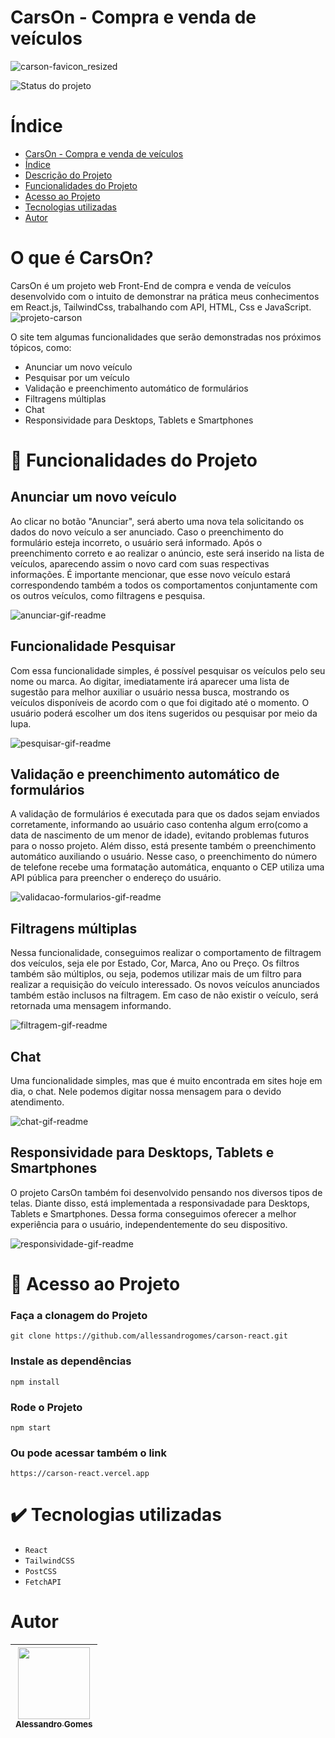 # CarsOn - Compra e venda de veículos 

![carson-favicon_resized](https://github.com/allessandrogomes/carson-react/assets/112139213/4bc8ac90-978d-41e3-8a36-a3d117999207)

![Status do projeto](https://img.shields.io/badge/STATUS-EM_DESENVOLVIMENTO-green)

# Índice

- [CarsOn - Compra e venda de veículos](#carson---compra-e-venda-de-ve%C3%ADculos)
- [Índice](#índice)
- [Descrição do Projeto](#o-que-é-carson)
- [Funcionalidades do Projeto](#hammer-funcionalidades-do-projeto)
- [Acesso ao Projeto](#file_folder-acesso-ao-projeto)
- [Tecnologias utilizadas](#heavy_check_mark-tecnologias-utilizadas)
- [Autor](#autor)

# O que é CarsOn?
CarsOn é um projeto web Front-End de compra e venda de veículos desenvolvido com o intuito de demonstrar na prática meus conhecimentos em React.js, TailwindCss, trabalhando com API, HTML, Css e JavaScript.
![projeto-carson](https://github.com/allessandrogomes/carson-react/assets/112139213/381be55b-0254-4d27-a2f6-87992f2bdf32)


O site tem algumas funcionalidades que serão demonstradas nos próximos tópicos, como: 
- Anunciar um novo veículo
- Pesquisar por um veículo
- Validação e preenchimento automático de formulários
- Filtragens múltiplas
- Chat
- Responsividade para Desktops, Tablets e Smartphones

# :hammer: Funcionalidades do Projeto
<h2>Anunciar um novo veículo</h2>
<p>Ao clicar no botão "Anunciar", será aberto uma nova tela solicitando os dados do novo veículo a ser anunciado. Caso o preenchimento do formulário esteja incorreto, o usuário será informado. Após o preenchimento correto e ao realizar o anúncio, este será inserido na lista de veículos, aparecendo assim o novo card com suas respectivas informações. É importante mencionar, que esse novo veículo estará correspondendo também a todos os comportamentos conjuntamente com os outros veículos, como filtragens e pesquisa.</p>

![anunciar-gif-readme](https://github.com/allessandrogomes/carson-react/assets/112139213/61cdf0bd-1a7c-4a79-b127-b08bf71aa208)

<h2>Funcionalidade Pesquisar</h2>
<p>Com essa funcionalidade simples, é possível pesquisar os veículos pelo seu nome ou marca. Ao digitar, imediatamente irá aparecer uma lista de sugestão para melhor auxiliar o usuário nessa busca, mostrando os veículos disponíveis de acordo com o que foi digitado até o momento. O usuário poderá escolher um dos itens sugeridos ou pesquisar por meio da lupa.</p>

![pesquisar-gif-readme](https://github.com/allessandrogomes/carson-react/assets/112139213/3fc5460d-b388-4eb4-b271-7ea77a68a185)

<h2>Validação e preenchimento automático de formulários</h2>
<p>A validação de formulários é executada para que os dados sejam enviados corretamente, informando ao usuário caso contenha algum erro(como a data de nascimento de um menor de idade), evitando problemas futuros para o nosso projeto. Além disso, está presente também o preenchimento automático auxiliando o usuário. Nesse caso, o preenchimento do número de telefone recebe uma formatação automática, enquanto o CEP utiliza uma API pública para preencher o endereço do usuário.</p>

![validacao-formularios-gif-readme](https://github.com/allessandrogomes/carson-react/assets/112139213/e5777f7d-3080-4ceb-8bed-e8d28b6afa18)

<h2>Filtragens múltiplas</h2>
<p>Nessa funcionalidade, conseguimos realizar o comportamento de filtragem dos veículos, seja ele por Estado, Cor, Marca, Ano ou Preço. Os filtros também são múltiplos, ou seja, podemos utilizar mais de um filtro para realizar a requisição do veículo interessado. Os novos veículos anunciados também estão inclusos na filtragem. Em caso de não existir o veículo, será retornada uma mensagem informando.</p>

![filtragem-gif-readme](https://github.com/allessandrogomes/carson-react/assets/112139213/8844d82a-6ae5-49f6-82ff-0e66c84f3ac5)

<h2>Chat</h2>
<p>Uma funcionalidade simples, mas que é muito encontrada em sites hoje em dia, o chat. Nele podemos digitar nossa mensagem para o devido atendimento.</p>

![chat-gif-readme](https://github.com/allessandrogomes/carson-react/assets/112139213/7ff6dbd7-186c-4897-bf89-12e215639a96)

<h2>Responsividade para Desktops, Tablets e Smartphones</h2>
<p>O projeto CarsOn também foi desenvolvido pensando nos diversos tipos de telas. Diante disso, está implementada a responsivadade para Desktops, Tablets e Smartphones. Dessa forma conseguimos oferecer a melhor experiência para o usuário, independentemente do seu dispositivo.</p>

![responsividade-gif-readme](https://github.com/allessandrogomes/carson-react/assets/112139213/70a35d85-a52b-4277-84e1-21de7da80833)

# :file_folder: Acesso ao Projeto

<h3>Faça a clonagem do Projeto</h3>

```
git clone https://github.com/allessandrogomes/carson-react.git
```
<h3>Instale as dependências</h3>

```
npm install
```

<h3>Rode o Projeto</h3>

```
npm start
```

<h3>Ou pode acessar também o link</h3>

```
https://carson-react.vercel.app
```

# :heavy_check_mark: Tecnologias utilizadas

- ``React``
- ``TailwindCSS``
- ``PostCSS``
- ``FetchAPI``

# Autor

| [<img loading="lazy" src="https://github.com/allessandrogomes.png" width=115><br><sub>Alessandro Gomes</sub>](https://github.com/allessandrogomes) |
| :---: |
